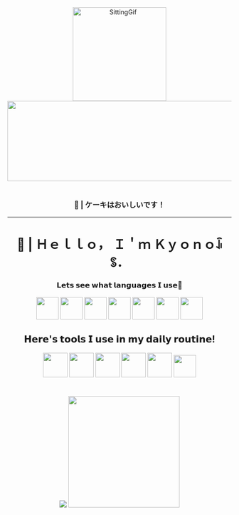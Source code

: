 <div align="center">
    <img height="210" width="210" src="https://d9jhi50qo719s.cloudfront.net/7ap/samples/iir_800.gif?230809025525" alt="SittingGif">
    <img src="https://images.cooltext.com/5709356.png" height="180" width="600">
</div>

<br>

<div align="center">
    <h3>🧁 | ケーキはおいしいです！</h3>
</div>

<hr>

<div align="center">
    <h1>👋 | Ｈｅｌｌｏ， Ｉ＇ｍ Ｋｙｏｎｏꀭꌗ．</h1>
    <h3>𝗟𝗲𝘁𝘀 𝘀𝗲𝗲 𝘄𝗵𝗮𝘁 𝗹𝗮𝗻𝗴𝘂𝗮𝗴𝗲𝘀 𝗜 𝘂𝘀𝗲🤔</h3>
</div>

<div align="center">
    <img src="https://static-00.iconduck.com/assets.00/lua-icon-2048x2048-iud9q772.png" height="50" width="50">
    <img src="https://icons.veryicon.com/png/System/Hex/html%205.png" height="50" width="50">
    <img src="https://icons.veryicon.com/png/o/business/vscode-program-item-icon/javascript-map.png" height="50" width="50">
    <img src="https://icons.veryicon.com/png/System/Hex/css%203.png" height="50" width="50">
    <img src="https://cdn.freebiesupply.com/logos/large/2x/python-5-logo-svg-vector.svg" height="50" width="50">
    <img src="https://cdn.icon-icons.com/icons2/2699/PNG/512/markdown_here_logo_icon_169967.png" height="50" width="50">
    <img src="https://cdn-icons-png.flaticon.com/512/136/136525.png" height="50" width="50">
</div>

<div align="center">
    <h2>𝗛𝗲𝗿𝗲'𝘀 𝘁𝗼𝗼𝗹𝘀 𝗜 𝘂𝘀𝗲 𝗶𝗻 𝗺𝘆 𝗱𝗮𝗶𝗹𝘆 𝗿𝗼𝘂𝘁𝗶𝗻𝗲!</h2>
</div>

<div align="center">
    <img src="https://seeklogo.com/images/R/roblox-studio-logo-C006FB6F49-seeklogo.com.png" height="55" width="55">
    <img src="https://uxwing.com/wp-content/themes/uxwing/download/brands-and-social-media/visual-studio-code-icon.png" height="55" width="55">
    <img src="https://uxwing.com/wp-content/themes/uxwing/download/brands-and-social-media/blender-icon.png" height="55" width="55">
    <img src="https://seeklogo.com/images/G/godot-icon-logo-23E688940B-seeklogo.com.png" height="55" width="55">
    <img src="https://upload.wikimedia.org/wikipedia/commons/thumb/2/2c/Visual_Studio_Icon_2022.svg/2048px-Visual_Studio_Icon_2022.svg.png" height="55" width="55">
    <img src="https://cdn-icons-png.flaticon.com/512/7560/7560719.png" height="50" width="50">
</div>
<h1> </h1> 

<div align="center">
    <picture>
  <source
    srcset="https://github-readme-stats.vercel.app/api?username=KYONO-JS&show_icons=true&theme=dark"
    media="(prefers-color-scheme: dark)"
  />
  <source
    srcset="https://github-readme-stats.vercel.app/api?username=anuraghazra&show_icons=true"
    media="(prefers-color-scheme: light), (prefers-color-scheme: no-preference)"
  />
  <img src="https://github-readme-stats.vercel.app/api?username=anuraghazra&show_icons=true" />
</picture>
<img src="https://i.sstatic.net/022Fl.gif" hieght="250" width="250">

</div>
